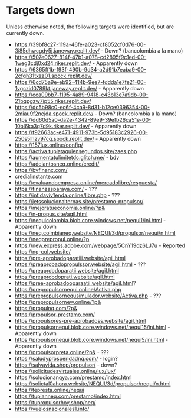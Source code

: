 # Targets down

Unless otherwise noted, the following targets were identified, but are currently down.

- https://39bf8c27-119a-46fe-a023-cf8052cf0d76-00-3i85dhwcgdy5j.janeway.replit.dev/ - Down? (bancolombia a la mano)
- https://507e0627-814f-47b1-a078-cd2895f9c1ed-00-1weg3cdj0xd24.riker.replit.dev/ - Apparently down
- https://6365ff1b-f93f-490b-9d34-a2d91b7eaba9-00-2cfgh31txzz01.spock.replit.dev/
- https://6cd75a9e-eb92-414b-9ee7-fddda1e7fe21-00-1vgczid0789kt.janeway.replit.dev/ - Apparently down
- https://cca09bb7-f195-4a89-9418-c43b13e7a9db-00-21bqpgzw7ip55.riker.replit.dev/
- https://dc5b98c0-ec6f-4ca9-8d31-b12ce0396354-00-2miau9f2nejda.spock.replit.dev/ - Down? (bancolombia a la mano)
- https://dd60d5a0-da2e-4342-89e9-39efb26ca51e-00-10bl6ka3q7d9k.riker.replit.dev/ - Apparently down
- https://f92663ac-e471-4911-973b-5d95183c2926-00-250s5lhzv97cq.spock.replit.dev/ - Apparently down
- https://157lux.online/config/
- https://activa.tuplataquiensegundos.site/zaes.php
- https://aumentatulimitetdc.glitch.me/ - bdv
- https://adelantosneq.online/credit/
- https://bvflnanc.com/
- credialinstante.com
- https://evaluandoempresa.online/mercadolibre/respuesta/
- https://finanzasparaya.com/ - ???
- https://inf.daviv1enda.online/libre.php - ???
- https://jetssolucionalternas.site/prestamo-propulsor/
- https://mejoratueconomia.online/?p&
- https://n-propus.site/agil.html
- https://nequicolombia.blob.core.windows.net/nequi1/ini.html - Apparently down
- https://neq.colmbianeq.website/NEQUI/3d/propulsor/nequi/n.html
- https://neqprepropul.online/?p
- https://new.express.adobe.com/webpage/5CnY19dz6LJ7u - Reported
- https://nq-col.website/
- https://pre-aprobadoparatiii.website/agil.html
- https://preaprobadopropulssor.website/agil.html - ???
- https://preaprobdoparatii.website/agil.html
- https://preaprobdoprati.website/agil.html
- https://pree-aprobadooparaatii.website/agil.html?
- https://prepropulsornequi.online/Activa.php
- https://prepropulsornequsimulador.website/Activa.php - ???
- https://prepropulsornew.online/?p&
- https://propulnq.com/?p&
- https://propulsor-prestamo.com/
- https://propulsores-pre-aprobadoss.website/agil.html
- https://propulsornequi.blob.core.windows.net/nequi15/ini.html - Apparently down
- https://propulsornequi.blob.core.windows.net/nequi5/ini.html - Apparently down
- https://propulsorpreta.online/?p& - ???
- https://saludyprosperidadnq.com/ - login?
- https://salvavida.shop/propulsor/ - down?
- https://solicitudesvirtuales.online/lux/lux/
- https://solucionanqya.com/prestamo/index.html
- https://solictal0ahora.website/NEQUI/3d/propulsor/nequi/n.html
- https://tepresta.online/nequi
- https://tuplanneq.com/prestamo/index.html
- https://tupropulsorhoy.shop/neq/
- https://vuelosnacionales1.info/
